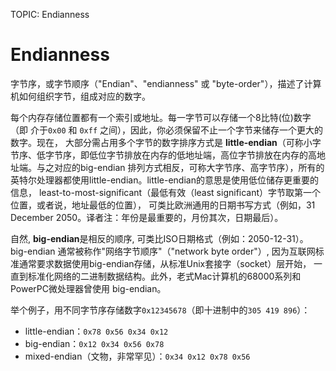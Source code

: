 TOPIC: Endianness

# Endianness

字节序，或字节顺序（"Endian"、"endianness" 或 "byte-order"），描述了计算机如何组织字节，组成对应的数字。

每个内存存储位置都有一个索引或地址。每一字节可以存储一个8比特(位)数字（即 介于`0x00` 和 `0xff` 之间），因此，你必须保留不止一个字节来储存一个更大的数字。现在，
大部分需占用多个字节的数字排序方式是 **little-endian**（可称小字节序、低字节序，即低位字节排放在内存的低地址端，高位字节排放在内存的高地址端。与之对应的big-endian
排列方式相反，可称大字节序、高字节序），所有的英特尔处理器都使用little-endian。little-endian的意思是使用低位储存更重要的信息，
least-to-most-significant（最低有效（least significant）字节取第一个位置，或者说，地址最低的位置），
可类比欧洲通用的日期书写方式（例如，31 December 2050。译者注：年份是最重要的，月份其次，日期最后）。

自然, **big-endian**是相反的顺序, 可类比ISO日期格式（例如：2050-12-31）。
big-endian 通常被称作"网络字节顺序"（"network byte order"）, 因为互联网标准通常要求数据使用big-endian存储，从标准Unix套接字（socket）层开始，
一直到标准化网络的二进制数据结构。此外，老式Mac计算机的68000系列和PowerPC微处理器曾使用 big-endian。

举个例子，用不同字节序存储数字`0x12345678`（即十进制中的`305 419 896`）：

- little-endian：`0x78 0x56 0x34 0x12`
- big-endian：`0x12 0x34 0x56 0x78`
- mixed-endian（文物，非常罕见）：`0x34 0x12 0x78 0x56`
